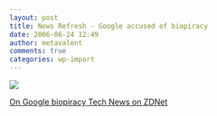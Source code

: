 ```yaml
---
layout: post
title: News Refresh - Google accused of biopiracy
date: 2006-06-24 12:49
author: metavalent
comments: true
categories: wp-import
---
```

<p><!--Lead Photo --><a href="http://news.zdnet.com/2100-9588_22-6055998.html?tag=nl.e589"><img src="https://web.archive.org/web/*/http://awebcamdarkly.com/" />

<a href="http://news.zdnet.com/2100-9588_22-6055998.html?tag=nl.e589">On Google biopiracy
Tech News on ZDNet</a>
